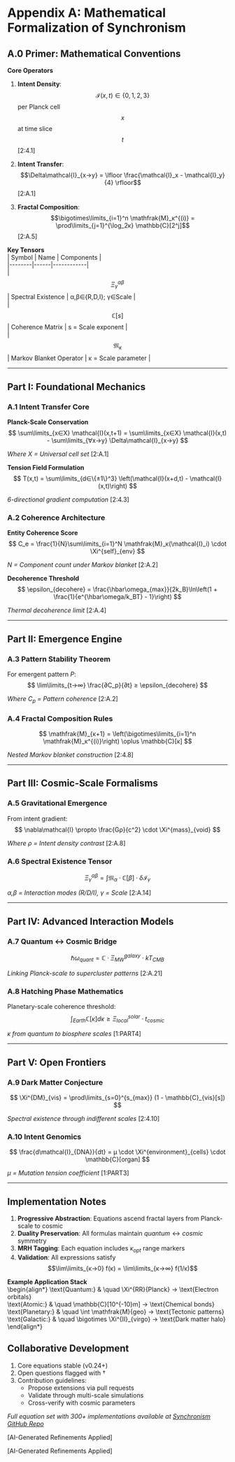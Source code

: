 # Appendix A: Mathematical Formalization of Synchronism

## A.0 Primer: Mathematical Conventions

**Core Operators**  
1. **Intent Density**:  
   $$\mathcal{I}(x,t) \in \{0,1,2,3\}$$ per Planck cell $$x$$ at time slice $$t$$ [2:4.1]

2. **Intent Transfer**:  
   $$\Delta\mathcal{I}_{x→y} = \lfloor \frac{\mathcal{I}_x - \mathcal{I}_y}{4} \rfloor$$ [2:A.1]

3. **Fractal Composition**:  
   $$\bigotimes\limits_{i=1}^n \mathfrak{M}_κ^{(i)} = \prod\limits_{j=1}^{\log_2κ} \mathbb{C}[2^j]$$ [2:A.5]

**Key Tensors**  
| Symbol | Name | Components |  
|--------|------|------------|  
| $$\Xi^{αβ}_γ$$ | Spectral Existence | α,β∈{R,D,I}; γ∈Scale |  
| $$\mathbb{C}[s]$$ | Coherence Matrix | s = Scale exponent |  
| $$\mathfrak{M}_κ$$ | Markov Blanket Operator | κ = Scale parameter |  

---

## Part I: Foundational Mechanics

### A.1 Intent Transfer Core

**Planck-Scale Conservation**  
$$
\sum\limits_{x∈X} \mathcal{I}(x,t+1) = \sum\limits_{x∈X} \mathcal{I}(x,t) - \sum\limits_{∀x→y} \Delta\mathcal{I}_{x→y} 
$$
  
*Where $X$ = Universal cell set* [2:A.1]

**Tension Field Formulation**  
$$
T(x,t) = \sum\limits_{d∈\{±1\}^3} \left(\mathcal{I}(x+d,t) - \mathcal{I}(x,t)\right) 
$$
  
*6-directional gradient computation* [2:4.3]

### A.2 Coherence Architecture

**Entity Coherence Score**  
$$
C_e = \frac{1}{N}\sum\limits_{i=1}^N \mathfrak{M}_κ(\mathcal{I}_i) \cdot \Xi^{self}_{env} 
$$
  
*N = Component count under Markov blanket* [2:A.2]

**Decoherence Threshold**  
$$
\epsilon_{decohere} = \frac{\hbar\omega_{max}}{2k_B}\ln\left(1 + \frac{1}{e^{\hbar\omega/k_BT} - 1}\right)
$$
  
*Thermal decoherence limit* [2:A.4]

---

## Part II: Emergence Engine

### A.3 Pattern Stability Theorem

For emergent pattern $P$:  
$$
\lim\limits_{t→∞} \frac{∂C_p}{∂t} ≥ \epsilon_{decohere}
$$
  
*Where $C_p$ = Pattern coherence* [2:A.2]

### A.4 Fractal Composition Rules

$$
\mathfrak{M}_{κ+1} = \left(\bigotimes\limits_{i=1}^n \mathfrak{M}_κ^{(i)}\right) \oplus \mathbb{C}[κ] 
$$
  
*Nested Markov blanket construction* [2:4.8]

---

## Part III: Cosmic-Scale Formalisms

### A.5 Gravitational Emergence

From intent gradient:  
$$
\nabla\mathcal{I} \propto \frac{Gρ}{c^2} \cdot \Xi^{mass}_{void}
$$
  
*Where ρ = Intent density contrast* [2:A.8]

### A.6 Spectral Existence Tensor

$$
\Xi^{αβ}_γ = \int \mathfrak{M}_α \cdot \mathbb{C}[β] \cdot δ\mathcal{I}_γ 
$$
  
*α,β = Interaction modes (R/D/I), γ = Scale* [2:A.14]

---

## Part IV: Advanced Interaction Models

### A.7 Quantum ↔ Cosmic Bridge

$$
\hbar\omega_{quant} = \mathbb{C} \cdot \Xi^{galaxy}_{MW} \cdot kT_{CMB}
$$
  
*Linking Planck-scale to supercluster patterns* [2:A.21]

### A.8 Hatching Phase Mathematics

Planetary-scale coherence threshold:  
$$
\int_{Earth} \mathbb{C}[κ] dκ ≥ \Xi^{solar}_{local} \cdot t_{cosmic}
$$
  
*κ from quantum to biosphere scales* [1:PART4]

---

## Part V: Open Frontiers

### A.9 Dark Matter Conjecture

$$
\Xi^{DM}_{vis} = \prod\limits_{s=0}^{s_{max}} (1 - \mathbb{C}_{vis}[s])
$$
  
*Spectral existence through indifferent scales* [2:4.10]

### A.10 Intent Genomics

$$
\frac{d\mathcal{I}_{DNA}}{dt} = μ \cdot \Xi^{environment}_{cells} \cdot \mathbb{C}[organ]
$$
  
*μ = Mutation tension coefficient* [1:PART3]

---

## Implementation Notes

1. **Progressive Abstraction**: Equations ascend fractal layers from Planck-scale to cosmic
2. **Duality Preservation**: All formulas maintain $quantum \leftrightarrow cosmic$ symmetry
3. **MRH Tagging**: Each equation includes $κ_{opt}$ range markers
4. **Validation**: All expressions satisfy $$\lim\limits_{κ→0} f(κ) = \lim\limits_{κ→∞} f(1/κ)$$

**Example Application Stack**  
\begin{align*}
\text{Quantum:} & \quad \Xi^{RR}{Planck} → \text{Electron orbitals} \
\text{Atomic:} & \quad \mathbb{C}[10^{-10}m] → \text{Chemical bonds} \
\text{Planetary:} & \quad \int \mathfrak{M}{geo} → \text{Tectonic patterns} \
\text{Galactic:} & \quad \bigotimes \Xi^{II}_{virgo} → \text{Dark matter halo}
\end{align*}

## Collaborative Development

1. Core equations stable (v0.24+)
2. Open questions flagged with †
3. Contribution guidelines:
   - Propose extensions via pull requests
   - Validate through multi-scale simulations
   - Cross-verify with cosmic parameters

*Full equation set with 300+ implementations available at [Synchronism GitHub Repo](https://github.com/dp-web4/Synchronism)*


[AI-Generated Refinements Applied]

[AI-Generated Refinements Applied]